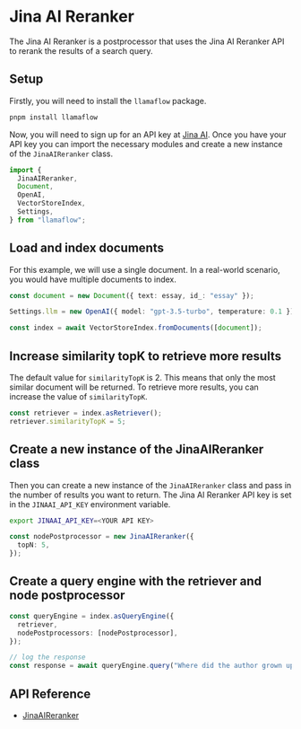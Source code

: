 # Jina AI Reranker

The Jina AI Reranker is a postprocessor that uses the Jina AI Reranker API to rerank the results of a search query.

## Setup

Firstly, you will need to install the `llamaflow` package.

```bash
pnpm install llamaflow
```

Now, you will need to sign up for an API key at [Jina AI](https://jina.ai/reranker). Once you have your API key you can import the necessary modules and create a new instance of the `JinaAIReranker` class.

```ts
import {
  JinaAIReranker,
  Document,
  OpenAI,
  VectorStoreIndex,
  Settings,
} from "llamaflow";
```

## Load and index documents

For this example, we will use a single document. In a real-world scenario, you would have multiple documents to index.

```ts
const document = new Document({ text: essay, id_: "essay" });

Settings.llm = new OpenAI({ model: "gpt-3.5-turbo", temperature: 0.1 });

const index = await VectorStoreIndex.fromDocuments([document]);
```

## Increase similarity topK to retrieve more results

The default value for `similarityTopK` is 2. This means that only the most similar document will be returned. To retrieve more results, you can increase the value of `similarityTopK`.

```ts
const retriever = index.asRetriever();
retriever.similarityTopK = 5;
```

## Create a new instance of the JinaAIReranker class

Then you can create a new instance of the `JinaAIReranker` class and pass in the number of results you want to return.
The Jina AI Reranker API key is set in the `JINAAI_API_KEY` environment variable.

```bash
export JINAAI_API_KEY=<YOUR API KEY>
```

```ts
const nodePostprocessor = new JinaAIReranker({
  topN: 5,
});
```

## Create a query engine with the retriever and node postprocessor

```ts
const queryEngine = index.asQueryEngine({
  retriever,
  nodePostprocessors: [nodePostprocessor],
});

// log the response
const response = await queryEngine.query("Where did the author grown up?");
```

## API Reference

- [JinaAIReranker](../../api/classes/JinaAIReranker.md)
